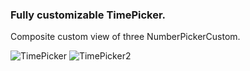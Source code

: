 ### Fully customizable TimePicker.

Composite custom view of three NumberPickerCustom.

![TimePicker](https://github.com/user-attachments/assets/4c090a53-014b-4b5d-920d-0e79ed83263a)
![TimePicker2](https://github.com/user-attachments/assets/6d8822c1-b629-4727-8889-fd1bec3ac81d)
